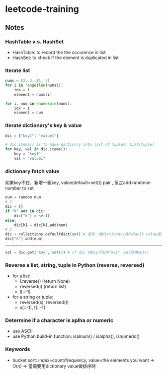 # leetcode-training


## Notes
### HashTable v.s. HashSet
- HashTable: to record the the occurence in list
- HashSet: to check if the element is duplicated in list

### Iterate list
```python
nums = [2, 3, 11, 7]
for i in range(len(nums)):
    idx = i
    element = nums[i]

for i, num in enumerate(nums):
    idx = i
    element = num
```

### Iterate dictionary's key & value
```python
dic = {"key1": "value1"}

# dic.items() is to make dictionry into list of tuples: List[tuple]
for key, val in dic.items(): 
    key = "key1"
    val = "value1"
```

### dictionary fetch value
如果key不在，新增一組key, value(default=set()) pair , 反之add randmon number to set
```python
num = random num
# 1
dic = {}
if "k" not in dic:
    dic["k"] = set()
else:
    dic[k] = dic[k].add(num)
# 2
dic = collections.defaultdict(set) # 宣告一個dictionary其default value是set()
dic["k"].add(num)

```
----
```python
val = dic.get("key", set()) # if dic 的key不包含"key"，val回傳set()
```

### Reverse a list, string, tuple in Python (reverse, reversed)
- for a list: 
    - l.reverse() (return None)  
    - reversed(l) (return list) 
    - l[::-1]
- for a string or tuple: 
    - reversed(s), reversed(t)
    - s[::-1], t[::-1]

### Determine if a character is aplha or numeric
- use ASCII 
- use Python build-in function: isalnum() / isalpha(), isnumeric()

### Keywords
- bucket sort: index=count/frequency, value=the elements you want => O(n) => 當需要用dictionary value做排序時
